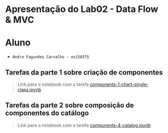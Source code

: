 # Apresentação do Lab02 - Data Flow & MVC

# Aluno
* `Andre Fagundes Carvalho - ex150375`

## Tarefas da parte 1 sobre criação de componentes

> Link para o notebook com a tarefa [components-1-chart-single-class.ipynb](./notebook/components-1-chart-single-class.ipynb)

## Tarefas da parte 2 sobre composição de componentes do catálogo

> Link para o notebook com a tarefa [components-4-catalog.ipynb](./notebook/components-4-catalog.ipynb)
